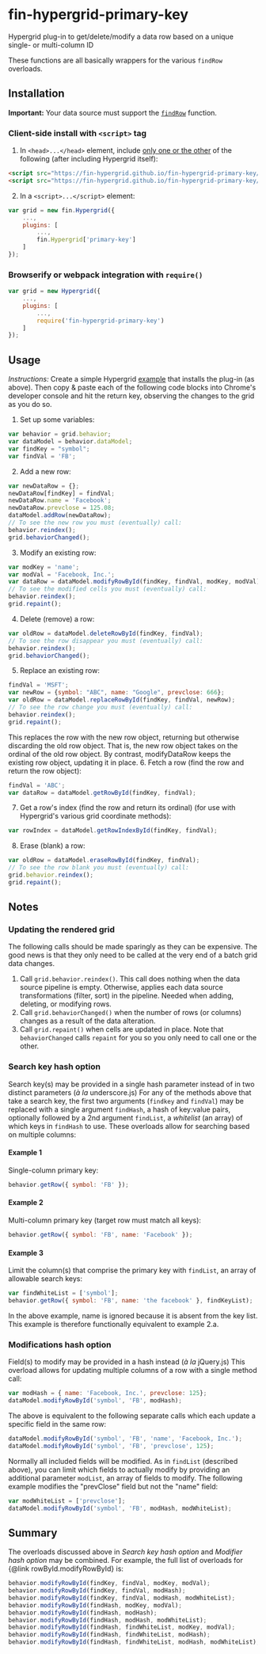 # fin-hypergrid-primary-key

Hypergrid plug-in to get/delete/modify a data row based on a unique single- or multi-column ID

These functions are all basically wrappers for the various `findRow` overloads.

## Installation

**Important:** Your data source must support the [`findRow`](https://github.com/fin-hypergrid/fin-hypergrid-find-row) function.

### Client-side install with `<script>` tag

1. In `<head>...</head>` element, include <u>only one or the other</u> of the following (after including Hypergrid itself):
```html
<script src="https://fin-hypergrid.github.io/fin-hypergrid-primary-key/index.js"></script>
<script src="https://fin-hypergrid.github.io/fin-hypergrid-primary-key/index.min.js"></script>
```
2. In a `<script>...</script>` element:
```javascript
var grid = new fin.Hypergrid({
    ...,
    plugins: [
        ...,
        fin.Hypergrid['primary-key']
    ]
});
```

### Browserify or webpack integration with `require()`

```js
var grid = new Hypergrid({
    ...,
    plugins: [
        ...,
        require('fin-hypergrid-primary-key')
    ]
});
```

## Usage

_Instructions:_ Create a simple Hypergrid [example](http://github.com/fin-hypergrid/demo/example.html)
that installs the plug-in (as above). Then copy & paste each of the following code blocks into Chrome's developer
console and hit the return key, observing the changes to the grid as you do so.

1. Set up some variables:
```javascript
var behavior = grid.behavior;
var dataModel = behavior.dataModel;
var findKey = "symbol";
var findVal = 'FB';
```
2. Add a new row:
```javascript
var newDataRow = {};
newDataRow[findKey] = findVal;
newDataRow.name = 'Facebook';
newDataRow.prevclose = 125.08;
dataModel.addRow(newDataRow);
// To see the new row you must (eventually) call:
behavior.reindex();
grid.behaviorChanged();
```
3. Modify an existing row:
```javascript
var modKey = 'name';
var modVal = 'Facebook, Inc.';
var dataRow = dataModel.modifyRowById(findKey, findVal, modKey, modVal);
// To see the modified cells you must (eventually) call:
behavior.reindex();
grid.repaint();
```
4. Delete (remove) a row:
```javascript
var oldRow = dataModel.deleteRowById(findKey, findVal);
// To see the row disappear you must (eventually) call:
behavior.reindex();
grid.behaviorChanged();
```
5. Replace an existing row:
```javascript
findVal = 'MSFT';
var newRow = {symbol: "ABC", name: "Google", prevclose: 666};
var oldRow = dataModel.replaceRowById(findKey, findVal, newRow);
// To see the row change you must (eventually) call:
behavior.reindex();
grid.repaint();
```
This replaces the row with the new row object, returning but otherwise discarding the old row object. That is, the new row object takes on the ordinal of the old row object. By contrast, modifyDataRow keeps the existing row object, updating it in place.
6. Fetch a row (find the row and return the row object):
```javascript
findVal = 'ABC';
var dataRow = dataModel.getRowById(findKey, findVal);
```
7. Get a row's index (find the row and return its ordinal) (for use with Hypergrid's various grid coordinate methods):
```javascript
var rowIndex = dataModel.getRowIndexById(findKey, findVal);
```
8. Erase (blank) a row:
```javascript
var oldRow = dataModel.eraseRowById(findKey, findVal);
// To see the row blank you must (eventually) call:
grid.behavior.reindex();
grid.repaint();
```

## Notes

### Updating the rendered grid

The following calls should be made sparingly as they can be expensive. The good news is that they only need to be called at the very end of a batch grid data changes.
   1. Call `grid.behavior.reindex()`. This call does nothing when the data source pipeline is empty. Otherwise, applies each data source transformations (filter, sort) in the pipeline. Needed when adding, deleting, or modifying rows.
   2. Call `grid.behaviorChanged()` when the number of rows (or columns) changes as a result of the data alteration.
   3. Call `grid.repaint()` when cells are updated in place. Note that `behaviorChanged` calls `repaint` for you so you only need to call one or the other.

### Search key hash option

Search key(s) may be provided in a single hash parameter instead of in two distinct parameters (_à la_ underscore.js)
For any of the methods above that take a search key, the first two arguments (`findkey` and `findVal`) may be replaced with a single argument `findHash`, a hash of key:value pairs, optionally followed by a 2nd argument `findList`, a _whitelist_ (an array) of which keys in `findHash` to use. These overloads allow for searching based on multiple columns:

#### Example 1
Single-column primary key:
```javascript
behavior.getRow({ symbol: 'FB' });
```

#### Example 2
Multi-column primary key (target row must match all keys):
```javascript
behavior.getRow({ symbol: 'FB', name: 'Facebook' });
```

#### Example 3
Limit the column(s) that comprise the primary key with `findList`, an array of allowable search keys:
```javascript
var findWhiteList = ['symbol'];
behavior.getRow({ symbol: 'FB', name: 'the facebook' }, findKeyList);
```
In the above example, name is ignored because it is absent from the key list. This example is therefore functionally equivalent to example 2.a.

### Modifications hash option

Field(s) to modify may be provided in a hash instead (_à la_ jQuery.js)
This overload allows for updating multiple columns of a row with a single method call:
```javascript
var modHash = { name: 'Facebook, Inc.', prevclose: 125};
dataModel.modifyRowById('symbol', 'FB', modHash);
```
The above is equivalent to the following separate calls which each update a specific field in the same row:
```javascript
dataModel.modifyRowById('symbol', 'FB', 'name', 'Facebook, Inc.');
dataModel.modifyRowById('symbol', 'FB', 'prevclose', 125);
```
Normally all included fields will be modified. As in `findList` (described above), you can limit which fields to actually modify by providing an additional parameter `modList`, an array of fields to modify. The following example modifies the "prevClose" field but not the "name" field:
```javascript
var modWhiteList = ['prevclose'];
dataModel.modifyRowById('symbol', 'FB', modHash, modWhiteList);
```

## Summary

The overloads discussed above in _Search key hash option_ and _Modifier hash option_ may be combined. For example, the full list of overloads for {@link rowById.modifyRowById} is:

```javascript
behavior.modifyRowById(findKey, findVal, modKey, modVal);
behavior.modifyRowById(findKey, findVal, modHash);
behavior.modifyRowById(findKey, findVal, modHash, modWhiteList);
behavior.modifyRowById(findHash, modKey, modVal);
behavior.modifyRowById(findHash, modHash);
behavior.modifyRowById(findHash, modHash, modWhiteList);
behavior.modifyRowById(findHash, findWhiteList, modKey, modVal);
behavior.modifyRowById(findHash, findWhiteList, modHash);
behavior.modifyRowById(findHash, findWhiteList, modHash, modWhiteList);
```
